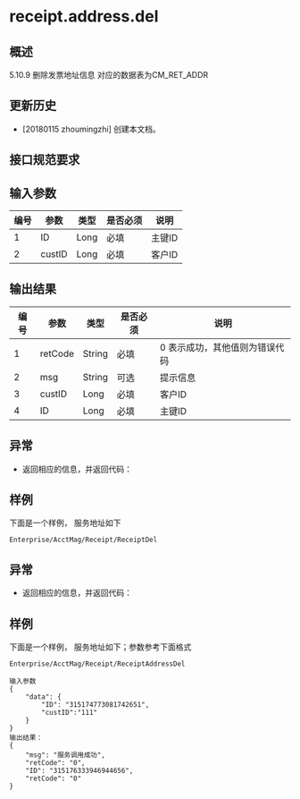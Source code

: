 # receipt.address.del

## 概述

5.10.9 删除发票地址信息
对应的数据表为CM_RET_ADDR

## 更新历史

 - [20180115 zhoumingzhi] 创建本文档。

## 接口规范要求

## 输入参数

| 编号 | 参数 | 类型 | 是否必须 |说明 |
| ---- | ---- | ---- | ---- | ---- |
|1|ID|Long|必填|主键ID|
|2|custID|Long|必填|客户ID|

## 输出结果

| 编号 | 参数 | 类型 | 是否必须 |说明 |
| ---- | ---- | ---- | ---- | ---- |
|1|retCode|String|必填|0 表示成功，其他值则为错误代码|
|2|msg|String|可选|提示信息|
|3|custID|Long|必填|客户ID|
|4|ID|Long|必填|主键ID|


## 异常
 * 返回相应的信息，并返回代码：
 
## 样例

下面是一个样例，
服务地址如下
```
Enterprise/AcctMag/Receipt/ReceiptDel

```




## 异常
 * 返回相应的信息，并返回代码：
 
## 样例

下面是一个样例，
服务地址如下；参数参考下面格式
```
Enterprise/AcctMag/Receipt/ReceiptAddressDel
```

```
输入参数
{
	"data": {
		"ID": "315174773081742651",
		"custID":"111"
	}
}
输出结果：
{
	"msg": "服务调用成功",
	"retCode": "0",
	"ID": "315176333946944656",
	"retCode": "0"
}
```